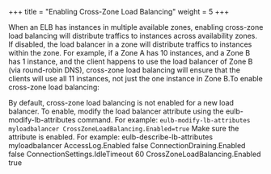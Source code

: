 +++
title = "Enabling Cross-Zone Load Balancing"
weight = 5
+++

When an ELB has instances in multiple available zones, enabling cross-zone load balancing will distribute traffics to instances across availability zones. If disabled, the load balancer in a zone will distribute traffics to instances within the zone. For example, if a Zone A has 10 instances, and a Zone B has 1 instance, and the client happens to use the load balancer of Zone B (via round-robin DNS), cross-zone load balancing will ensure that the clients will use all 11 instances, not just the one instance in Zone B.To enable cross-zone load balancing: 

By default, cross-zone load balancing is not enabled for a new load balancer. To enable, modify the load balancer attribute using the eulb-modify-lb-attributes command. For example: `eulb-modify-lb-attributes myloadbalancer CrossZoneLoadBalancing.Enabled=true` Make sure the attribute is enabled. For example: 
    eulb-describe-lb-attributes myloadbalancer
    AccessLog.Enabled false
    ConnectionDraining.Enabled  false
    ConnectionSettings.IdleTimeout 60
    CrossZoneLoadBalancing.Enabled true                

